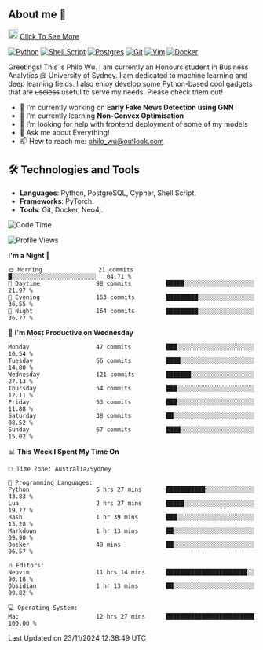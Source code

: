 ## About me 🤗

<a href="#"><img src="https://media.giphy.com/media/hvRJCLFzcasrR4ia7z/giphy.gif" width="20px" height="20px"></a> [Click To See More](https://codeboyphilo.github.io)

[![Python](https://img.shields.io/badge/python-3670A0?style=for-the-badge&logo=python&logoColor=ffdd54)](#)
[![Shell Script](https://img.shields.io/badge/shell_script-%23121011.svg?style=for-the-badge&logo=gnu-bash&logoColor=white)](#)
[![Postgres](https://img.shields.io/badge/postgres-%23316192.svg?style=for-the-badge&logo=postgresql&logoColor=white)](#)
[![Git](https://img.shields.io/badge/git-%23F05033.svg?style=for-the-badge&logo=git&logoColor=white)](#)
[![Vim](https://img.shields.io/badge/VIM-%2311AB00.svg?style=for-the-badge&logo=vim&logoColor=white)](#)
[![Docker](https://img.shields.io/badge/docker-%230db7ed.svg?style=for-the-badge&logo=docker&logoColor=white)](#)

Greetings! This is Philo Wu. I am currently an Honours student in Business Analytics \@ University of Sydney. I am dedicated to machine learning and deep learning fields. I also enjoy develop some Python-based cool gadgets that are ~~useless~~ useful to serve my needs. Please check them out!

- 🔭 I’m currently working on **Early Fake News Detection using GNN**
- 🌱 I’m currently learning **Non-Convex Optimisation**
- 🤔 I’m looking for help with frontend deployment of some of my models
- 💬 Ask me about Everything!
- 📫 How to reach me: philo_wu@outlook.com

## 🛠 Technologies and Tools
- **Languages**: Python, PostgreSQL, Cypher, Shell Script.
- **Frameworks**: PyTorch.
- **Tools**: Git, Docker, Neo4j.

<!--START_SECTION:waka-->
![Code Time](http://img.shields.io/badge/Code%20Time-616%20hrs%201%20min-blue)

![Profile Views](http://img.shields.io/badge/Profile%20Views-0-blue)

**I'm a Night 🦉** 

```text
🌞 Morning                21 commits          █░░░░░░░░░░░░░░░░░░░░░░░░   04.71 % 
🌆 Daytime                98 commits          █████░░░░░░░░░░░░░░░░░░░░   21.97 % 
🌃 Evening                163 commits         █████████░░░░░░░░░░░░░░░░   36.55 % 
🌙 Night                  164 commits         █████████░░░░░░░░░░░░░░░░   36.77 % 
```
📅 **I'm Most Productive on Wednesday** 

```text
Monday                   47 commits          ███░░░░░░░░░░░░░░░░░░░░░░   10.54 % 
Tuesday                  66 commits          ████░░░░░░░░░░░░░░░░░░░░░   14.80 % 
Wednesday                121 commits         ███████░░░░░░░░░░░░░░░░░░   27.13 % 
Thursday                 54 commits          ███░░░░░░░░░░░░░░░░░░░░░░   12.11 % 
Friday                   53 commits          ███░░░░░░░░░░░░░░░░░░░░░░   11.88 % 
Saturday                 38 commits          ██░░░░░░░░░░░░░░░░░░░░░░░   08.52 % 
Sunday                   67 commits          ████░░░░░░░░░░░░░░░░░░░░░   15.02 % 
```


📊 **This Week I Spent My Time On** 

```text
🕑︎ Time Zone: Australia/Sydney

💬 Programming Languages: 
Python                   5 hrs 27 mins       ███████████░░░░░░░░░░░░░░   43.83 % 
Lua                      2 hrs 27 mins       █████░░░░░░░░░░░░░░░░░░░░   19.77 % 
Bash                     1 hr 39 mins        ███░░░░░░░░░░░░░░░░░░░░░░   13.28 % 
Markdown                 1 hr 13 mins        ██░░░░░░░░░░░░░░░░░░░░░░░   09.90 % 
Docker                   49 mins             ██░░░░░░░░░░░░░░░░░░░░░░░   06.57 % 

🔥 Editors: 
Neovim                   11 hrs 14 mins      ███████████████████████░░   90.18 % 
Obsidian                 1 hr 13 mins        ██░░░░░░░░░░░░░░░░░░░░░░░   09.82 % 

💻 Operating System: 
Mac                      12 hrs 27 mins      █████████████████████████   100.00 % 
```


 Last Updated on 23/11/2024 12:38:49 UTC
<!--END_SECTION:waka-->
